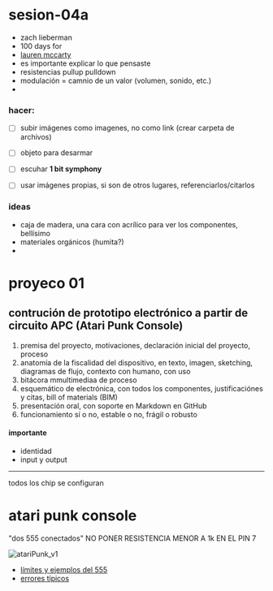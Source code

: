 # sesion-04a

- zach lieberman
- 100 days for
- [lauren mccarty](https://lauren-mccarthy.com/)
- es importante explicar lo que pensaste
- resistencias pullup pulldown
- modulación = camnio de un valor (volumen, sonido, etc.)
- 

 ### hacer:
 - [ ] subir imágenes como imagenes, no como link (crear carpeta de archivos)
 - [ ] objeto para desarmar
 - [ ] escuhar **1 bit symphony**
 - [ ] usar imágenes propias, si son de otros lugares, referenciarlos/citarlos
       

### ideas
- caja de madera, una cara con acrílico para ver los componentes, bellísimo
- materiales orgánicos (humita?)
- 

# proyeco 01
## contrución de prototipo electrónico a partir de circuito APC (Atari Punk Console)

1. premisa del proyecto, motivaciones, declaración inicial del proyecto, proceso
2. anatomía de la fiscalidad del dispositivo, en texto, imagen, sketching, diagramas de flujo, contexto con humano, con uso
3. bitácora mmultimediaa de proceso
4. esquemático de electrónica, con todos los componentes, justificaciónes y citas, bill of materials (BIM)
5. presentación oral, con soporte en Markdown en GitHub
6. funcionamiento sí o no, estable o no, frágil o robusto

#### importante
- identidad
- input y output
____________________________________

todos los chip se configuran

# atari punk console
"dos 555 conectados"
NO PONER RESISTENCIA MENOR A 1k EN EL PIN 7

![atariPunk_v1](https://github.com/felix-rg416/dis8644-2025-1/blob/main/00-docentes/sesion-04a/archivos/atariPunk_v1.png)

- [límites y ejemplos del 555](https://www.555-timer-circuits.com/)
- [errores típicos](https://www.555-timer-circuits.com/common-mistakes.html)


